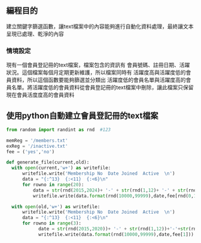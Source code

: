 ## 編程目的
建立關鍵字篩選函數，讓text檔案中的內容能夠進行自動化資料處理，最終讓文本呈現已處理、乾淨的內容

###  情境設定
現有一個會員登記冊的text檔案，檔案包含的資訊有 會員號碼、註冊日期、活躍狀況。這個檔案每個月定期更新維護，所以檔案同時有 活躍度高與活躍度低的會員資料，所以這個函數要能夠篩選並分類出 活躍度低的會員名單與活躍度高的會員名單。將活躍度低的會員資料從會員登記冊的text檔案中刪除，讓此檔案只保留現在會員活度度高的會員資料

## 使用python自動建立會員登記冊的text檔案
```python
from random import randint as rnd  #123

memReg = '/members.txt'
exReg = '/inactive.txt'
fee = ('yes','no')

def generate_file(current,old):
  with open(current,'w+') as writefile:
      writefile.write('Membership No  Date Joined  Active  \n')
      data = "{:^13}  {:<11}  {:<6}\n"
      for rowno in range(20):
          data = str(rnd(2015,2024)+ '-' + str(rnd(1,12)+ '-' + str(rnd(1,30))
          writefile.write(data.format(rnd(10000,99999),date,fee[rnd(0,1)]))

  with open(old,'w+') as writefile:
      writefile.write('Membership No  Date Joined  Active  \n')
      data = "{:^13}  {:<11}  {:<6}\n"
      for rowno in range(3):
            date = str(rnd(2015,2020))+ '-' + str(rnd(1,12))+'-'+str(rnd(1,25))
            writefile.write(data.format(rnd(10000,99999),date,fee[1]))
```
    

